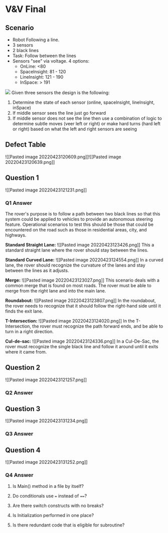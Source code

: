 # V&V Final
## Scenario
-   Robot Following a line.
-   3 sensors 
-   2 black lines 
-   Task: Follow between the lines 
-   Sensors "see" via voltage. 4 options: 
    -   OnLine: <80 
    -   SpaceInsight: 81 - 120  
    -   LineInsight: 121 - 190 
    -   InSpace: > 191

![](Pasted%20image%2020220423120112.png)
Given three sensors the design is the following: 
1) Determine the state of each sensor (online, spacelnsight, linelnsight, inSpace) 
2) If middle sensor sees the line just go forward 
3) If middle sensor does not see the line then use a combination of logic to determine subtle moves (veer 
left or right) or make hard turns (hard left or right) based on what the left and right sensors are seeing

## Defect Table
![[Pasted image 20220423120609.png]]![[Pasted image 20220423120639.png]]

## Question 1
![[Pasted image 20220423121231.png]]
### Q1 Answer
The rover's purpose is to follow a path between two black lines so that this system could be applied to vehicles to provide an autonomous steering feature. Operational scenarios to test this should be those that could be encountered on the road such as those in residential areas, city, and highways.

**Standard Straight Lane:**
![[Pasted image 20220423123426.png]]
This a standard straight lane where the rover should stay between the lines.

**Standard Curved Lane:**
![[Pasted image 20220423124554.png]]
In a curved lane, the rover should recognize the curvature of the lanes and stay between the lines as it adjusts.

**Merge:**
![[Pasted image 20220423123027.png]]
This scenario deals with a common merge that is found on most roads. The rover must be able to merge from the right lane and into the main lane. 

**Roundabout:**
![[Pasted image 20220423123807.png]]
In the roundabout, the rover needs to recognize that it should follow the right-hand side until it finds the exit lane.

**T-Intersection:**
![[Pasted image 20220423124020.png]]
In the T-Intersection, the rover must recognize the path forward ends, and be able to turn in a right direction.

**Cul-de-sac:**
![[Pasted image 20220423124336.png]]
In a Cul-De-Sac, the rover must recognize the single black line and follow it around until it exits where it came from.

## Question 2
![[Pasted image 20220423121257.png]]
### Q2 Answer


## Question 3
![[Pasted image 20220423131234.png]]
### Q3 Answer

## Question 4
![[Pasted image 20220423131252.png]]
### Q4 Answer
1. Is Main() method in a file by itself?

2. Do conditionals use `=` instead of `==`?

3. Are there switch constructs with no breaks?

4. Is Initialization performed in one place?

5. Is there redundant code that is eligible for subroutine?